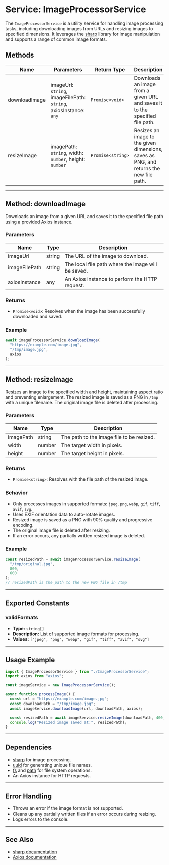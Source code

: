 # Service: ImageProcessorService

The `ImageProcessorService` is a utility service for handling image processing tasks, including downloading images from URLs and resizing images to specified dimensions. It leverages the [sharp](https://sharp.pixelplumbing.com/) library for image manipulation and supports a range of common image formats.

## Methods

| Name            | Parameters                                                                 | Return Type         | Description                                                                                 |
|-----------------|----------------------------------------------------------------------------|---------------------|---------------------------------------------------------------------------------------------|
| downloadImage   | imageUrl: `string`, imageFilePath: `string`, axiosInstance: `any`          | `Promise<void>`     | Downloads an image from a given URL and saves it to the specified file path.                |
| resizeImage     | imagePath: `string`, width: `number`, height: `number`                     | `Promise<string>`   | Resizes an image to the given dimensions, saves as PNG, and returns the new file path.      |

---

## Method: downloadImage

Downloads an image from a given URL and saves it to the specified file path using a provided Axios instance.

### Parameters

| Name           | Type     | Description                                                                 |
|----------------|----------|-----------------------------------------------------------------------------|
| imageUrl       | string   | The URL of the image to download.                                           |
| imageFilePath  | string   | The local file path where the image will be saved.                          |
| axiosInstance  | any      | An Axios instance to perform the HTTP request.                              |

### Returns

- `Promise<void>`: Resolves when the image has been successfully downloaded and saved.

### Example

```typescript
await imageProcessorService.downloadImage(
  "https://example.com/image.jpg",
  "/tmp/image.jpg",
  axios
);
```

---

## Method: resizeImage

Resizes an image to the specified width and height, maintaining aspect ratio and preventing enlargement. The resized image is saved as a PNG in `/tmp` with a unique filename. The original image file is deleted after processing.

### Parameters

| Name      | Type     | Description                                                                 |
|-----------|----------|-----------------------------------------------------------------------------|
| imagePath | string   | The path to the image file to be resized.                                   |
| width     | number   | The target width in pixels.                                                 |
| height    | number   | The target height in pixels.                                                |

### Returns

- `Promise<string>`: Resolves with the file path of the resized image.

### Behavior

- Only processes images in supported formats: `jpeg`, `png`, `webp`, `gif`, `tiff`, `avif`, `svg`.
- Uses EXIF orientation data to auto-rotate images.
- Resized image is saved as a PNG with 90% quality and progressive encoding.
- The original image file is deleted after resizing.
- If an error occurs, any partially written resized image is deleted.

### Example

```typescript
const resizedPath = await imageProcessorService.resizeImage(
  "/tmp/original.jpg",
  800,
  600
);
// resizedPath is the path to the new PNG file in /tmp
```

---

## Exported Constants

### validFormats

- **Type:** `string[]`
- **Description:** List of supported image formats for processing.
- **Values:** `["jpeg", "png", "webp", "gif", "tiff", "avif", "svg"]`

---

## Usage Example

```typescript
import { ImageProcessorService } from "./ImageProcessorService";
import axios from "axios";

const imageService = new ImageProcessorService();

async function processImage() {
  const url = "https://example.com/image.jpg";
  const downloadPath = "/tmp/image.jpg";
  await imageService.downloadImage(url, downloadPath, axios);

  const resizedPath = await imageService.resizeImage(downloadPath, 400, 300);
  console.log("Resized image saved at:", resizedPath);
}
```

---

## Dependencies

- [sharp](https://sharp.pixelplumbing.com/) for image processing.
- [uuid](https://www.npmjs.com/package/uuid) for generating unique file names.
- [fs](https://nodejs.org/api/fs.html) and [path](https://nodejs.org/api/path.html) for file system operations.
- An Axios instance for HTTP requests.

---

## Error Handling

- Throws an error if the image format is not supported.
- Cleans up any partially written files if an error occurs during resizing.
- Logs errors to the console.

---

## See Also

- [sharp documentation](https://sharp.pixelplumbing.com/)
- [Axios documentation](https://axios-http.com/)